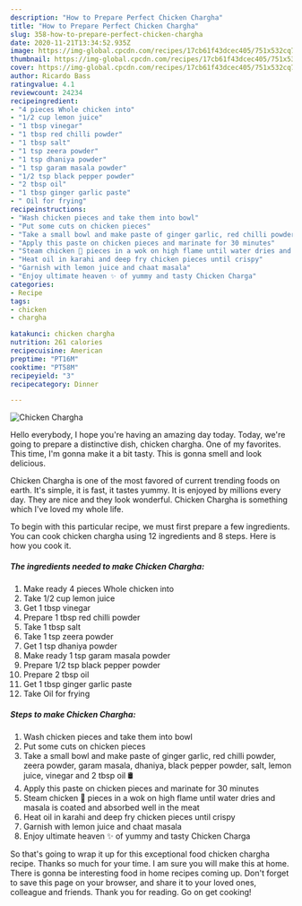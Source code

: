 ```yaml
---
description: "How to Prepare Perfect Chicken Chargha"
title: "How to Prepare Perfect Chicken Chargha"
slug: 358-how-to-prepare-perfect-chicken-chargha
date: 2020-11-21T13:34:52.935Z
image: https://img-global.cpcdn.com/recipes/17cb61f43dcec405/751x532cq70/chicken-chargha-recipe-main-photo.jpg
thumbnail: https://img-global.cpcdn.com/recipes/17cb61f43dcec405/751x532cq70/chicken-chargha-recipe-main-photo.jpg
cover: https://img-global.cpcdn.com/recipes/17cb61f43dcec405/751x532cq70/chicken-chargha-recipe-main-photo.jpg
author: Ricardo Bass
ratingvalue: 4.1
reviewcount: 24234
recipeingredient:
- "4 pieces Whole chicken into"
- "1/2 cup lemon juice"
- "1 tbsp vinegar"
- "1 tbsp red chilli powder"
- "1 tbsp salt"
- "1 tsp zeera powder"
- "1 tsp dhaniya powder"
- "1 tsp garam masala powder"
- "1/2 tsp black pepper powder"
- "2 tbsp oil"
- "1 tbsp ginger garlic paste"
- " Oil for frying"
recipeinstructions:
- "Wash chicken pieces and take them into bowl"
- "Put some cuts on chicken pieces"
- "Take a small bowl and make paste of ginger garlic, red chilli powder, zeera powder, garam masala, dhaniya, black pepper powder, salt, lemon juice, vinegar and 2 tbsp oil 🛢"
- "Apply this paste on chicken pieces and marinate for 30 minutes"
- "Steam chicken 🐔 pieces in a wok on high flame until water dries and masala is coated and absorbed well in the meat"
- "Heat oil in karahi and deep fry chicken pieces until crispy"
- "Garnish with lemon juice and chaat masala"
- "Enjoy ultimate heaven ✨ of yummy and tasty Chicken Charga"
categories:
- Recipe
tags:
- chicken
- chargha

katakunci: chicken chargha 
nutrition: 261 calories
recipecuisine: American
preptime: "PT16M"
cooktime: "PT58M"
recipeyield: "3"
recipecategory: Dinner

---
```



![Chicken Chargha](https://img-global.cpcdn.com/recipes/17cb61f43dcec405/751x532cq70/chicken-chargha-recipe-main-photo.jpg)

Hello everybody, I hope you're having an amazing day today. Today, we're going to prepare a distinctive dish, chicken chargha. One of my favorites. This time, I'm gonna make it a bit tasty. This is gonna smell and look delicious.

Chicken Chargha is one of the most favored of current trending foods on earth. It's simple, it is fast, it tastes yummy. It is enjoyed by millions every day. They are nice and they look wonderful. Chicken Chargha is something which I've loved my whole life.




To begin with this particular recipe, we must first prepare a few ingredients. You can cook chicken chargha using 12 ingredients and 8 steps. Here is how you cook it.

<!--inarticleads1-->

##### The ingredients needed to make Chicken Chargha:

1. Make ready 4 pieces Whole chicken into
1. Take 1/2 cup lemon juice
1. Get 1 tbsp vinegar
1. Prepare 1 tbsp red chilli powder
1. Take 1 tbsp salt
1. Take 1 tsp zeera powder
1. Get 1 tsp dhaniya powder
1. Make ready 1 tsp garam masala powder
1. Prepare 1/2 tsp black pepper powder
1. Prepare 2 tbsp oil
1. Get 1 tbsp ginger garlic paste
1. Take  Oil for frying




<!--inarticleads2-->

##### Steps to make Chicken Chargha:

1. Wash chicken pieces and take them into bowl
1. Put some cuts on chicken pieces
1. Take a small bowl and make paste of ginger garlic, red chilli powder, zeera powder, garam masala, dhaniya, black pepper powder, salt, lemon juice, vinegar and 2 tbsp oil 🛢
1. Apply this paste on chicken pieces and marinate for 30 minutes
1. Steam chicken 🐔 pieces in a wok on high flame until water dries and masala is coated and absorbed well in the meat
1. Heat oil in karahi and deep fry chicken pieces until crispy
1. Garnish with lemon juice and chaat masala
1. Enjoy ultimate heaven ✨ of yummy and tasty Chicken Charga




So that's going to wrap it up for this exceptional food chicken chargha recipe. Thanks so much for your time. I am sure you will make this at home. There is gonna be interesting food in home recipes coming up. Don't forget to save this page on your browser, and share it to your loved ones, colleague and friends. Thank you for reading. Go on get cooking!
